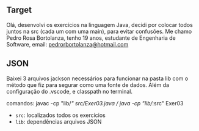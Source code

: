 ## Target

Olá, desenvolvi os exercícios na linguagem Java, decidi por colocar todos juntos na src (cada um com uma main), para evitar confusões. 
Me chamo Pedro Rosa Bortolanza, tenho 19 anos, estudante de Engenharia de Software, email: pedrorbortolanza@hotmail.com

## JSON

Baixei 3 arquivos jackson necessários para funcionar na pasta lib com o método que fiz para segurar como uma fonte de dados.
Além da configuração do .vscode, e classpath no terminal. 

comandos: javac -cp "lib/*" src/Exer03.java   /   java -cp "lib/*:src" Exer03

- `src`: localizados todos os exercícios
- `lib`: dependências arquivos JSON

